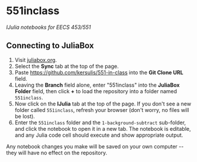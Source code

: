 # 551inclass
_IJulia notebooks for EECS 453/551_

## Connecting to JuliaBox
1. Visit [juliabox.org][1].
2. Select the **Sync** tab at the top of the page.
3. Paste https://github.com/kersulis/551-in-class into the **Git Clone URL** field.
4. Leaving the **Branch** field alone, enter "551inclass" into the **JuliaBox Folder** field, then click **+** to load the repository into a folder named `551inclass`.
5. Now click on the **IJulia** tab at the top of the page. If you don't see a new folder called `551inclass`, refresh your browser (don't worry, no files will be lost).
6. Enter the `551inclass` folder and the `1-background-subtract` sub-folder, and click the notebook to open it in a new tab. The notebook is editable, and any Julia code cell should execute and show appropriate output.

Any notebook changes you make will be saved on your own computer -- they will have no effect on the repository.

[1]: https://juliabox.org/
